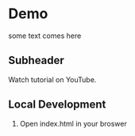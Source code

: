# Demo

some text comes here

## Subheader

Watch tutorial on YouTube.

## Local Development

1. Open index.html in your broswer
